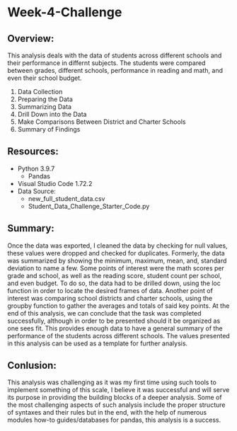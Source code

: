 # Week-4-Challenge

## Overview: 
This analysis deals with the data of students across different schools and their performance in differnt subjects. The students were compared between grades, different schools, performance in reading and math, and even their school budget.

1. Data Collection
2. Preparing the Data
3. Summarizing Data
4. Drill Down into the Data
5. Make Comparisons Between District and Charter Schools
6. Summary of Findings

## Resources: 
- Python 3.9.7
  - Pandas
- Visual Studio Code 1.72.2
- Data Source: 
  - new_full_student_data.csv
  - Student_Data_Challenge_Starter_Code.py

## Summary: 
Once the data was exported, I cleaned the data by checking for null values, these values were dropped and checked for duplicates. Formerly, the data was summarized by showing the minimum, maximum, mean, and, standard deviation to name a few. Some points of interest were the math scores per grade and school, as well as the reading score, student count per school, and even budget. To do so, the data had to be drilled down, using the loc function in order to locate the desired frames of data. Another point of interest was comparing school districts and charter schools, using the groupby function to gather the averages and totals of said key points. At the end of this analysis, we can conclude that the task was completed successfully, although in order to be presented should it be organized as one sees fit. This provides enough data to have a general summary of the performance of the students across different schools. The values presented in this analysis can be used as a template for further analysis.

## Conlusion:
This analysis was challenging as it was my first time using such tools to implement something of this scale, I believe it was successful and will serve its purpose in providing the building blocks of a deeper analysis. Some of the most challenging aspects of such analysis include the proper structure of syntaxes and their rules but in the end, with the help of numerous modules how-to guides/databases for pandas, this analysis is a success. 
